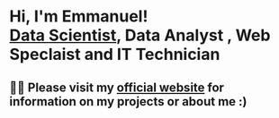 <h1>Hi, I'm Emmanuel! <br/> <a href="https://www.linkedin.com/in/emmanuelenyo/">Data Scientist</a>, <a>Data Analyst</a> , Web Speclaist and IT Technician </h1>

<h2>👨‍💻 Please visit my <a href="https://emmaenyo.com"/> official website</a>  for information on my projects or about me :)</h2>
